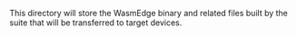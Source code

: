 This directory will store the WasmEdge binary and related files built by the suite that will be 
transferred to target devices.